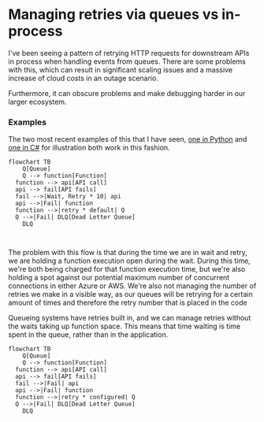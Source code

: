 # Managing retries via queues vs in-process

I've been seeing a pattern of retrying HTTP requests for downstream APIs in process when handling events from queues. There are some problems with this, which can result in significant scaling issues and a massive increase of cloud costs in an outage scenario.

Furthermore, it can obscure problems and make debugging harder in our larger ecosystem.

### Examples

The two most recent examples of this that I have seen, [one in Python](https://github.com/StrongMind/id-mapper-client/pull/6/files) and [one in C#](https://github.com/StrongMind/MessageEngine/pull/2/files) for illustration both work in this fashion.

```mermaid
flowchart TB
	Q[Queue]
	Q --> function[Function]
  function --> api[API call]
  api --> fail[API fails]
  fail -->|Wait, Retry * 10| api
  api -->|Fail| function
  function -->|retry * default| Q
  Q -->|Fail| DLQ[Dead Letter Queue]
	DLQ
  
	
```

The problem with this flow is that during the time we are in wait and retry, we are holding a function execution open during the wait. During this time, we're both being charged for that function execution time, but we're also holding a spot against our potential maximum number of concurrent connections in either Azure or AWS. We're also not managing the number of retries we make in a visible way, as our queues will be retrying for a certain amount of times and therefore the retry number that is placed in the code 

Queueing systems have retries built in, and we can manage retries without the waits taking up function space. This means that time waiting is time spent in the queue, rather than in the application.

```mermaid
flowchart TB
	Q[Queue]
	Q --> function[Function]
  function --> api[API call]
  api --> fail[API fails]
  fail -->|Fail| api
  api -->|Fail| function
  function -->|retry * configured| Q
  Q -->|Fail| DLQ[Dead Letter Queue]
	DLQ
```



